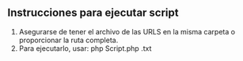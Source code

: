 ## Instrucciones para ejecutar script
1. Asegurarse de tener el archivo de las URLS en la misma carpeta o proporcionar la ruta completa.
2. Para ejecutarlo, usar: php Script.php <prueba>.txt 

